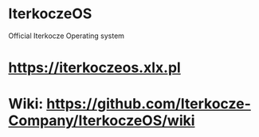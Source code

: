 # IterkoczeOS
Official Iterkocze Operating system
# https://iterkoczeos.xlx.pl <br>
# Wiki: https://github.com/Iterkocze-Company/IterkoczeOS/wiki
